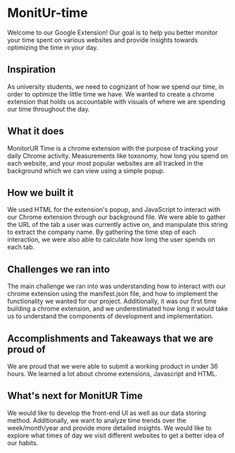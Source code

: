 # MonitUr-time

Welcome to our Google Extension!
Our goal is to help you better monitor your time spent on various websites and provide insights towards optimizing the time in your day.

## Inspiration
As university students, we need to cognizant of how we spend our time, in order to optimize the little time we have. We wanted to create a chrome extension that holds us accountable with visuals of where we are spending our time throughout the day.

## What it does
MonitorUR Time is a chrome extension with the purpose of tracking your daily Chrome activity. Measurements like toxonomy, how long you spend on each website, and your most popular websites are all tracked in the background which we can view using a simple popup. 

## How we built it
We used HTML for the extension's popup, and JavaScript to interact with our Chrome extension through our background file. We were able to gather the URL of the tab a user was currently active on, and manipulate this string to extract the company name. By gathering the time step of each interaction, we were also able to calculate how long the user spends on each tab. 

## Challenges we ran into
The main challenge we ran into was understanding how to interact with our chrome extension using the manifest.json file, and how to implement the functionality we wanted for our project. Additionally, it was our first time building a chrome extension, and we underestimated how long it would take us to understand the components of development and implementation. 

## Accomplishments and Takeaways that we are proud of
We are proud that we were able to submit a working product in under 36 hours. We learned a lot about chrome extensions, Javascript and HTML. 

## What's next for MonitUR Time
We would like to develop the front-end UI as well as our data storing method. Additionally, we want to analyze time trends over the week/month/year and provide more detailed insights. We would like to explore what times of day we visit different websites to get a better idea of our habits.
